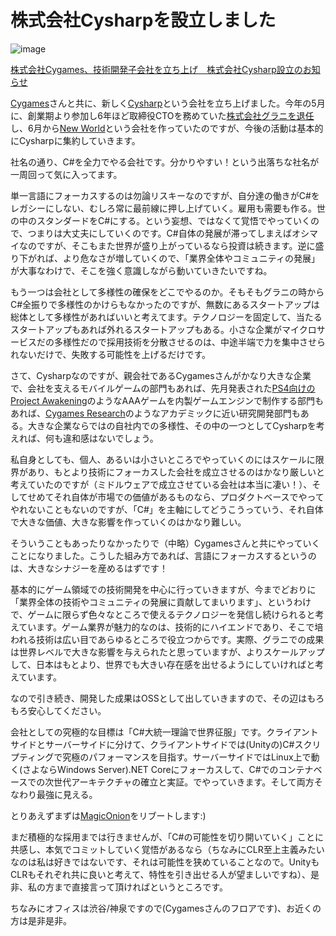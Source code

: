# 株式会社Cysharpを設立しました

![image](https://user-images.githubusercontent.com/46207/47785837-3e2a9b00-dd4d-11e8-9393-376094de3cf9.png)


[株式会社Cygames、技術開発子会社を立ち上げ　株式会社Cysharp設立のお知らせ](https://www.cygames.co.jp/press/press-18879/)

[Cygames](https://www.cygames.co.jp/)さんと共に、新しく[Cysharp](https://cysharp.co.jp/)という会社を立ち上げました。今年の5月に、創業期より参加し6年ほど取締役CTOを務めていた[株式会社グラニを退任](http://neue.cc/2018/04/02_563.html)し、6月から[New World](http://new-world.co/)という会社を作っていたのですが、今後の活動は基本的にCysharpに集約していきます。

社名の通り、C#を全力でやる会社です。分かりやすい！という出落ちな社名が一周回って気に入ってます。

単一言語にフォーカスするのは勿論リスキーなのですが、自分達の働きがC#をレガシーにしない、むしろ常に最前線に押し上げていく。雇用も需要も作る。世の中のスタンダードをC#にする。という妄想、ではなくて覚悟でやっていくので、つまりは大丈夫にしていくのです。C#自体の発展が滞ってしまえばオシマイなのですが、そこもまた世界が盛り上がっているなら投資は続きます。逆に盛り下がれば、より危なさが増していくので、「業界全体やコミュニティの発展」が大事なわけで、そこを強く意識しながら動いていきたいですね。

もう一つは会社として多様性の確保をどこでやるのか。そもそもグラニの時からC#全振りで多様性のかけらもなかったのですが、無数にあるスタートアップは総体として多様性があればいいと考えてます。テクノロジーを固定して、当たるスタートアップもあれば外れるスタートアップもある。小さな企業がマイクロサービスだの多様性だので採用技術を分散させるのは、中途半端で力を集中させられないだけで、失敗する可能性を上げるだけです。

さて、Cysharpなのですが、親会社であるCygamesさんがかなり大きな企業で、会社を支えるモバイルゲームの部門もあれば、先月発表された[PS4向けのProject Awakening](https://www.famitsu.com/news/201809/10163763.html)のようなAAAゲームを内製ゲームエンジンで制作する部門もあれば、[Cygames Research](https://research.cygames.co.jp/)のようなアカデミックに近い研究開発部門もある。大きな企業ならではの自社内での多様性、その中の一つとしてCysharpを考えれば、何も違和感はないでしょう。

私自身としても、個人、あるいは小さいところでやっていくのにはスケールに限界があり、もとより技術にフォーカスした会社を成立させるのはかなり厳しいと考えていたのですが（ミドルウェアで成立させている会社は本当に凄い！）、そしてせめてそれ自体が市場での価値があるものなら、プロダクトベースでやってやれないこともないのですが、「C#」を主軸にしてどうこうっていう、それ自体で大きな価値、大きな影響を作っていくのはかなり難しい。

そういうこともあったりなかったりで（中略）Cygamesさんと共にやっていくことになりました。こうした組み方であれば、言語にフォーカスするというのは、大きなシナジーを産めるはずです！

基本的にゲーム領域での技術開発を中心に行っていきますが、今までどおりに「業界全体の技術やコミュニティの発展に貢献してまいります」、というわけで、ゲームに限らず色々なところで使えるテクノロジーを発信し続けられると考えています。ゲーム業界が魅力的なのは、技術的にハイエンドであり、そこで培われる技術は広い目であらゆるところで役立つからです。実際、グラニでの成果は世界レベルで大きな影響を与えられたと思っていますが、よりスケールアップして、日本はもとより、世界でも大きい存在感を出せるようにしていければと考えています。

なので引き続き、開発した成果はOSSとして出していきますので、その辺はもろもろ安心してください。

会社としての究極的な目標は「C#大統一理論で世界征服」です。クライアントサイドとサーバーサイドに分けて、クライアントサイドでは(Unityの)C#スクリプティングで究極のパフォーマンスを目指す。サーバーサイドではLinux上で動く(さよならWindows Server).NET Coreにフォーカスして、C#でのコンテナベースでの次世代アーキテクチャの確立と実証。でやっていきます。そして両方そなわり最強に見える。

とりあえずまずは[MagicOnion](https://github.com/neuecc/MagicOnion)をリブートします:)

まだ積極的な採用までは行きませんが、「C#の可能性を切り開いていく」ことに共感し、本気でコミットしていく覚悟があるなら（ちなみにCLR至上主義みたいなのは私は好きではないです、それは可能性を狭めていることなので。UnityもCLRもそれぞれ共に良いと考えて、特性を引き出せる人が望ましいですね）、是非、私の方まで直接言って頂ければというところです。

ちなみにオフィスは渋谷/神泉ですので(Cygamesさんのフロアです)、お近くの方は是非是非。